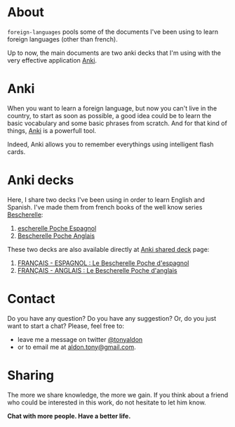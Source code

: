 # About

`foreign-languages` pools some of the documents I've been using to
learn foreign languages (other than french). 

Up to now, the main documents are two anki decks that I'm using with the very effective
application [Anki](https://apps.ankiweb.net/).

# Anki

When you want to learn a foreign language, but now you can't live in the country,
to start as soon as possible, a good idea could be to learn the basic
vocabulary and some basic phrases from scratch. And for that kind of things, [Anki](https://apps.ankiweb.net/) is
a powerfull tool.

Indeed, Anki allows you to remember everythings using intelligent flash cards.

# Anki decks

Here, I share two decks I've been using in order to learn English and
Spanish. I've made them from french books of the well know
series [Bescherelle](https://bescherelle.com/):
1. [escherelle Poche Espagnol](https://bescherelle.com/bescherelle-poche-espagnol-9782218938337)
2. [Bescherelle Poche Anglais](https://bescherelle.com/bescherelle-poche-anglais-9782218938320)

These two decks are also available directly at [Anki shared deck](https://ankiweb.net/shared/decks/) page:
1. [FRANÇAIS - ESPAGNOL : Le Bescherelle Poche d'espagnol](https://ankiweb.net/shared/info/766610510)
2. [FRANÇAIS - ANGLAIS : Le Bescherelle Poche d'anglais](https://ankiweb.net/shared/info/1839182478)

# Contact

Do you have any question? Do you have any suggestion? Or, do you just
want to start a chat? Please, feel free to:
* leave me a message on twitter [@tonyaldon](http://www.twitter.com/tonyaldon)
* or to email me at aldon.tony@gmail.com. 

# Sharing

The more we share knowledge, the more we gain. If you think about a
friend who could be interested in this work, do not hesitate to let him know.

**Chat with more people. Have a better life.**
